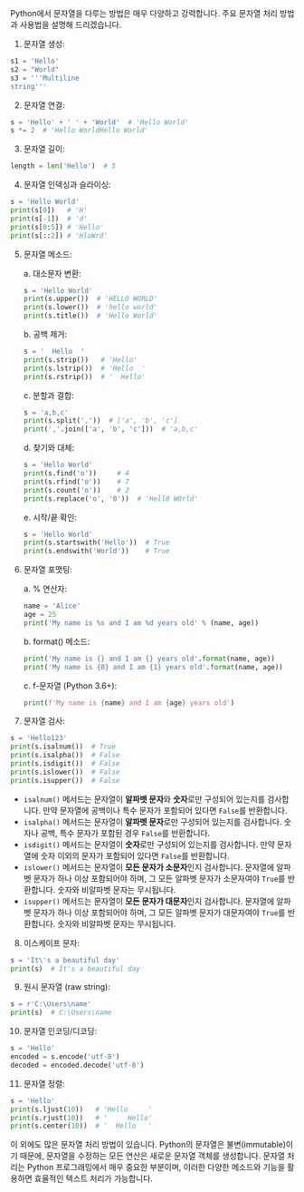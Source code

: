 Python에서 문자열을 다루는 방법은 매우 다양하고 강력합니다. 주요 문자열 처리 방법과 사용법을 설명해 드리겠습니다.

1. 문자열 생성:
```python
s1 = 'Hello'
s2 = "World"
s3 = '''Multiline
string'''
```

2. 문자열 연결:
```python
s = 'Hello' + ' ' + 'World'  # 'Hello World'
s *= 2  # 'Hello WorldHello World'
```

3. 문자열 길이:
```python
length = len('Hello')  # 5
```

4. 문자열 인덱싱과 슬라이싱:
```python
s = 'Hello World'
print(s[0])   # 'H'
print(s[-1])  # 'd'
print(s[0:5]) # 'Hello'
print(s[::2]) # 'HloWrd'
```

5. 문자열 메소드:

   a. 대소문자 변환:
   ```python
   s = 'Hello World'
   print(s.upper())  # 'HELLO WORLD'
   print(s.lower())  # 'hello world'
   print(s.title())  # 'Hello World'
   ```

   b. 공백 제거:
   ```python
   s = '  Hello  '
   print(s.strip())   # 'Hello'
   print(s.lstrip())  # 'Hello  '
   print(s.rstrip())  # '  Hello'
   ```

   c. 분할과 결합:
   ```python
   s = 'a,b,c'
   print(s.split(','))  # ['a', 'b', 'c']
   print(','.join(['a', 'b', 'c']))  # 'a,b,c'
   ```

   d. 찾기와 대체:
   ```python
   s = 'Hello World'
   print(s.find('o'))     # 4
   print(s.rfind('o'))    # 7
   print(s.count('o'))    # 2
   print(s.replace('o', '0'))  # 'Hell0 W0rld'
   ```

   e. 시작/끝 확인:
   ```python
   s = 'Hello World'
   print(s.startswith('Hello'))  # True
   print(s.endswith('World'))    # True
   ```

6. 문자열 포맷팅:
   
   a. % 연산자:
   ```python
   name = 'Alice'
   age = 25
   print('My name is %s and I am %d years old' % (name, age))
   ```

   b. format() 메소드:
   ```python
   print('My name is {} and I am {} years old'.format(name, age))
   print('My name is {0} and I am {1} years old'.format(name, age))
   ```

   c. f-문자열 (Python 3.6+):
   ```python
   print(f'My name is {name} and I am {age} years old')
   ```

7. 문자열 검사:
```python
s = 'Hello123'
print(s.isalnum())  # True
print(s.isalpha())  # False
print(s.isdigit())  # False
print(s.islower())  # False
print(s.isupper())  # False
```

- `isalnum()` 메서드는 문자열이 **알파벳 문자**와 **숫자**로만 구성되어 있는지를 검사합니다. 만약 문자열에 공백이나 특수 문자가 포함되어 있다면 `False`를 반환합니다.
- `isalpha()` 메서드는 문자열이 **알파벳 문자**로만 구성되어 있는지를 검사합니다. 숫자나 공백, 특수 문자가 포함된 경우 `False`를 반환합니다.
- `isdigit()` 메서드는 문자열이 **숫자**로만 구성되어 있는지를 검사합니다. 만약 문자열에 숫자 이외의 문자가 포함되어 있다면 `False`를 반환합니다.
- `islower()` 메서드는 문자열이 **모든 문자가 소문자**인지 검사합니다. 문자열에 알파벳 문자가 하나 이상 포함되어야 하며, 그 모든 알파벳 문자가 소문자여야 `True`를 반환합니다. 숫자와 비알파벳 문자는 무시됩니다.
- `isupper()` 메서드는 문자열이 **모든 문자가 대문자**인지 검사합니다. 문자열에 알파벳 문자가 하나 이상 포함되어야 하며, 그 모든 알파벳 문자가 대문자여야 `True`를 반환합니다. 숫자와 비알파벳 문자는 무시됩니다.

8. 이스케이프 문자:
```python
s = 'It\'s a beautiful day'
print(s)  # It's a beautiful day
```

9. 원시 문자열 (raw string):
```python
s = r'C:\Users\name'
print(s)  # C:\Users\name
```

10. 문자열 인코딩/디코딩:
```python
s = 'Hello'
encoded = s.encode('utf-8')
decoded = encoded.decode('utf-8')
```

11. 문자열 정렬:
```python
s = 'Hello'
print(s.ljust(10))   # 'Hello     '
print(s.rjust(10))   # '     Hello'
print(s.center(10))  # '  Hello   '
```

이 외에도 많은 문자열 처리 방법이 있습니다. Python의 문자열은 불변(immutable)이기 때문에, 문자열을 수정하는 모든 연산은 새로운 문자열 객체를 생성합니다. 문자열 처리는 Python 프로그래밍에서 매우 중요한 부분이며, 이러한 다양한 메소드와 기능을 활용하면 효율적인 텍스트 처리가 가능합니다.
